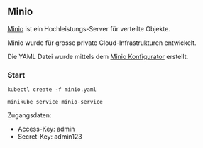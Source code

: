 Minio
-----

[Minio](https://www.minio.io/) ist ein Hochleistungs-Server für verteilte Objekte.

Minio wurde für grosse private Cloud-Infrastrukturen entwickelt.

Die YAML Datei wurde mittels dem [Minio Konfigurator](https://www.minio.io/kubernetes.html) erstellt.

### Start

	kubectl create -f minio.yaml
	
	minikube service minio-service

Zugangsdaten:
* Access-Key: admin
* Secret-Key: admin123